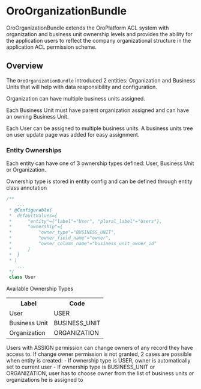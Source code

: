 # OroOrganizationBundle

OroOrganizationBundle extends the OroPlatform ACL system with organization and business unit ownership levels and provides the ability for the application users to reflect the company organizational structure in the application ACL permission scheme.

## Overview

The `OroOrganizationBundle` introduced 2 entities: Organization and Business Units that will help with data
responsibility and configuration.

Organization can have multiple business units assigned.

Each Business Unit must have parent organization assigned and can have an owning Business Unit.

Each User can be assigned to multiple business units. A business units tree on user update page was added for easy assignment.

### Entity Ownerships

Each entity can have one of 3 ownership types defined: User, Business Unit or Organization.

Ownership type is stored in entity config and can be defined through entity class annotation

``` php
/**
    ...
 * @Configurable(
 *  defaultValues={
 *      "entity"={"label"="User", "plural_label"="Users"},
 *      "ownership"={
 *          "owner_type"="BUSINESS_UNIT",
 *          "owner_field_name"="owner",
 *          "owner_column_name"="business_unit_owner_id"
 *      }
 *  }
 * )
    ...
 */
 class User
```

Available Ownership Types

<table>
<tr>
    <th>Label</th>
    <th>Code</th>
</tr>
<tr>
    <td>User</td>
    <td>USER</td>
</tr>
<tr>
    <td>Business Unit</td>
    <td>BUSINESS_UNIT</td>
</tr>
<tr>
    <td>Organization</td>
    <td>ORGANIZATION</td>
</tr>
</table>

Users with ASSIGN permission can change owners of any record they have access to.
If change owner permission is not granted, 2 cases are possible when entity is created:
    - If ownership type is USER, owner is automatically set to current user
    - If ownership type is BUSINESS_UNIT or ORGANIZATION, user has to choose owner from the list of business units or organizations he is assigned to
